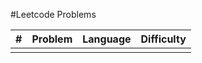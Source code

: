 #Leetcode Problems

| #   | Problem | Language | Difficulty |
| --- | ------- | -------- | ---------- |
|     |         |          |            |
